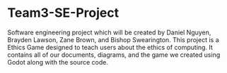 # Team3-SE-Project
Software engineering project which will be created by Daniel Nguyen, Brayden Lawson, Zane Brown, and Bishop Swearington.
This project is a Ethics Game designed to teach users about the ethics of computing. 
It contains all of our documents, diagrams, and the game we created using Godot along with the source code. 

